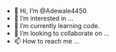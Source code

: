 - 👋 Hi, I’m @Adewale4450
- 👀 I’m interested in ...
- 🌱 I’m currently learning code.
- 💞️ I’m looking to collaborate on ...
- 📫 How to reach me ...

<!---
Adewale4450/Adewale4450 is a ✨ special ✨ repository because its `README.md` (this file) appears on your GitHub profile.
You can click the Preview link to take a look at your changes.
--->
